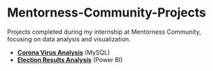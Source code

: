 # Mentorness-Community-Projects

Projects completed during my internship at Mentorness Community, focusing on data analysis and visualization.

- [**Corona Virus Analysis**](./Corona%20Virus%20Analysis/README.md) (MySQL)
- [**Election Results Analysis**](./Election%20Results%20Analysis/README.md) (Power BI)
